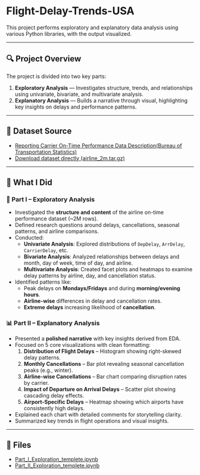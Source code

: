 # Flight-Delay-Trends-USA

This project performs exploratory and explanatory data analysis using various Python libraries, with the output visualized.

---
## 🔍 Project Overview
The project is divided into two key parts:
1. **Exploratory Analysis** — Investigates structure, trends, and relationships using univariate, bivariate, and multivariate analysis.
2. **Explanatory Analysis** — Builds a narrative through visual, highlighting key insights on delays and performance patterns.

--- 

## 🔗 Dataset Source
- [Reporting Carrier On-Time Performance Data Description(Bureau of Transportation Statistics)](https://www.transtats.bts.gov/Fields.asp?gnoyr_VQ=FGJ)
- [Download dataset directly (airline_2m.tar.gz)](https://drive.google.com/file/d/14hyGmVzJlDdqU_3K6598pWNM_n33x8lc/view?usp=sharing)

---

## 💼 What I Did

### 🔎 Part I – Exploratory Analysis
- Investigated the **structure and content** of the airline on-time performance dataset (~2M rows).
- Defined research questions around delays, cancellations, seasonal patterns, and airline comparisons.
- Conducted:
  - **Univariate Analysis**: Explored distributions of `DepDelay`, `ArrDelay`, `CarrierDelay`, etc.
  - **Bivariate Analysis**: Analyzed relationships between delays and month, day of week, time of day, and airline.
  - **Multivariate Analysis**: Created facet plots and heatmaps to examine delay patterns by airline, day, and cancellation status.
- Identified patterns like:
  - Peak delays on **Mondays/Fridays** and during **morning/evening hours**.
  - **Airline-wise** differences in delay and cancellation rates.
  - **Extreme delays** increasing likelihood of **cancellation**.

### 📊 Part II – Explanatory Analysis
- Presented a **polished narrative** with key insights derived from EDA.
- Focused on 5 core visualizations with clean formatting:
  1. **Distribution of Flight Delays** – Histogram showing right-skewed delay patterns.
  2. **Monthly Cancellations** – Bar plot revealing seasonal cancellation peaks (e.g., winter).
  3. **Airline-wise Cancellations** – Bar chart comparing disruption rates by carrier.
  4. **Impact of Departure on Arrival Delays** – Scatter plot showing cascading delay effects.
  5. **Airport-Specific Delays** – Heatmap showing which airports have consistently high delays.
- Explained each chart with detailed comments for storytelling clarity.
- Summarized key trends in flight operations and visual insights.
  
---

  ## 📂 Files

- [Part_I_Exploration_templete.ipynb](/notebook/Part_I_explanatory_template.ipynb)
- [Part_II_Exploration_templete.ipynb](/notebook/Part_II_explanatory_template.ipynb)


